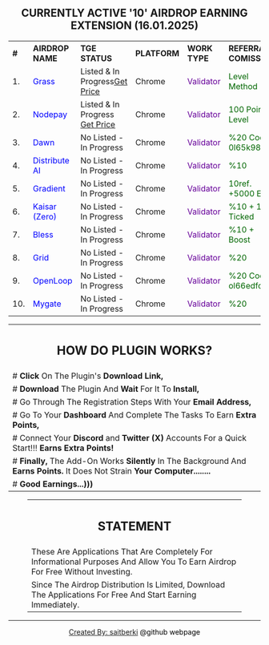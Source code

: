 <center><h2> CURRENTLY ACTIVE '10' AIRDROP EARNING EXTENSION (16.01.2025) </h2></center>

<center>
<table style="width:100%; text-align:left;">
  <tr>
    <th>#</th>
    <th>AIRDROP NAME</th>
    <th>TGE STATUS</th>
    <th>PLATFORM</th>
    <th>WORK TYPE</th>
    <th>REFERRAL COMISSION</th>
    <th>DOWNLOAD</th>
  </tr>
     
  <tr>
    <td> 1. </td>
    <td><font color="#0000FF"> Grass </font> </td>
    <td>Listed & In Progress<a href="https://coinmarketcap.com/currencies/grass/" target="_blank"><u>Get Price</u></a></td>
    <td>Chrome</td>
    <td><font color="#660099"> Validator </font> </td>
    <td><font color="#006600"> Level Method </font></td>
    <td><a href="https://app.getgrass.io/register/?referralCode=E8kLD5rubOryXQv" target="_blank"><u>Download</u></a></td>
  </tr>
  
  <tr>
    <td> 2. </td>
    <td><font color="#0000FF"> Nodepay </font> </td>
    <td> Listed & In Progress <a href="https://www.bitget.com/price/node-pay" target="_blank"><u>Get Price</u></a></td>
    <td>Chrome</td>
    <td><font color="#660099"> Validator </font> </td>
    <td><font color="#006600"> 100 Point + Level </font> </td>
    <td><a href="https://app.nodepay.ai/register?ref=AZ77erJY2nF1DO2" target="_blank"><u>Download</u></a></td>
  </tr>

  <tr>
    <td> 3. </td>
    <td><font color="#0000FF"> Dawn </font> </td>
    <td>No Listed - In Progress</td>
    <td>Chrome</td>
    <td><font color="#660099"> Validator </font> </td>
    <td><font color="#006600"> %20 Code: 0l65k987 </font> </td>
    <td><a href="https://chromewebstore.google.com/detail/dawn-validator-chrome-ext/fpdkjdnhkakefebpekbdhillbhonfjjp" target="_blank"><u>Download</u></a></td> 
  </tr>

  <tr>
    <td> 4. </td>
    <td><font color="#0000FF"> Distribute AI </font> </td>
    <td>No Listed - In Progress</td>
    <td>Chrome</td>
    <td><font color="#660099"> Validator </font> </td>
    <td><font color="#006600"> %10 </font></td>
    <td><a href="https://r.distribute.ai/saitberki" target="_blank"><u>Download</u></a></td>
  </tr>

  <tr>
    <td> 5. </td>
    <td><font color="#0000FF"> Gradient </font> </td>
    <td>No Listed - In Progress</td>
    <td>Chrome</td>
    <td><font color="#660099"> Validator </font> </td>
    <td><font color="#006600"> 10ref. +5000 Exp </font> </td>
    <td><a href="https://app.gradient.network/signup?code=AHHXL2" target="_blank"><u>Download</u></a></td>    
  </tr>
  
  <tr>
    <td> 6. </td>
    <td><font color="#0000FF"> Kaisar (Zero) </font> </td>
    <td>No Listed - In Progress</td>
    <td>Chrome</td>
    <td><font color="#660099"> Validator </font> </td>
    <td><font color="#006600"> %10 + 1 Ticked </font> </td>
    <td><a href="https://zero.kaisar.io/register?ref=ozqUvR074" target="_blank"><u>Download</u></a></td>
  </tr>

  <tr>
    <td> 7. </td>
    <td><font color="#0000FF"> Bless </font> </td>
    <td>No Listed - In Progress</td>
    <td>Chrome</td>
    <td><font color="#660099"> Validator </font> </td>
    <td><font color="#006600"> %10 + Boost </font> </td>
    <td><a href="https://bless.network/dashboard?ref=RG3IP0" target="_blank"><u>Download</u></a></td>
  </tr>

  <tr>
    <td> 8. </td>
    <td><font color="#0000FF"> Grid </font> </td>
    <td>No Listed - In Progress</td>
    <td>Chrome</td>
    <td><font color="#660099"> Validator </font> </td>
    <td><font color="#006600"> %20 </font> </td>
    <td><a href="https://sso.getgrid.ai/registration?referral_code=5ea3924" target="_blank"><u>Download</u></a></td> 
  </tr>

  <tr>
    <td> 9. </td>
    <td><font color="#0000FF"> OpenLoop </font> </td>
    <td>No Listed - In Progress</td>
    <td>Chrome</td>
    <td><font color="#660099"> Validator </font> </td>
    <td><font color="#006600"> %20 Code: ol66edfc2f</font> </td>
    <td><a href="https://chromewebstore.google.com/detail/openloopso-sentry-node-ex/effapmdildnpkiaeghlkicpfflpiambm" target="_blank"><u>Download</u></a></td>
  </tr> 

  <tr>
    <td> 10. </td>
    <td><font color="#0000FF"> Mygate </font> </td>
    <td>No Listed - In Progress</td>
    <td>Chrome</td>
    <td><font color="#660099"> Validator </font> </td>
    <td><font color="#006600"> %20 </font> </td>
    <td><a href="https://app.mygate.network/login?code=2eBkXR" target="_blank"><u>Download</u></a></td> 
  </tr>
</table>
</center>

<center>
<table style="width:100%; text-align:left;">
  <tr>
    <th><center><h2> HOW DO PLUGIN WORKS? </h2></center></th>
  </tr>
    
  <tr>
    <td> # <b>Click</b> On The Plugin's <b>Download Link,</b> </td>
  </tr>
  
  <tr>
    <td> # <b>Download</b> The Plugin And <b>Wait</b> For It To <b>Install,</b> </td>
  </tr>

  <tr>
    <td> # Go Through The Registration Steps With Your <b>Email Address,</b> </td>
  </tr>

  <tr>
    <td> # Go To Your <b>Dashboard</b> And Complete The Tasks To Earn <b>Extra Points,</b> </td>
  </tr> 
   
  <tr>
    <td> # Connect Your <b>Discord</b> and <b>Twitter (X)</b> Accounts For a Quick Start!!! <b>Earns Extra Points!</b> </td>
  </tr> 

  <tr> 
    <td> # <b>Finally,</b> The Add-On Works <b>Silently</b> In The Background And <b>Earns Points.</b> It Does Not Strain <b>Your Computer........</b> </td>
  </tr>

   <tr> 
    <td> # <b>Good Earnings...)))</b> </td>
  </tr>
</table>
</center>

<center>
<table style="width:85%; text-align:left;">
  <tr>
    <th><center><h2> STATEMENT </h2></center></th>
  </tr>
    
  <tr>
    <td> These Are Applications That Are Completely For Informational Purposes And Allow You To Earn Airdrop For Free Without Investing. </td>
  </tr>
  
  <tr>
    <td> Since The Airdrop Distribution Is Limited, Download The Applications For Free And Start Earning Immediately. </td>
  </tr>
</table>
</center>

<hr>
<center><a href="https://github.com/saitberki" target="_blank">Created By: saitberki</a> <font color="black"> @github webpage </font></center>
